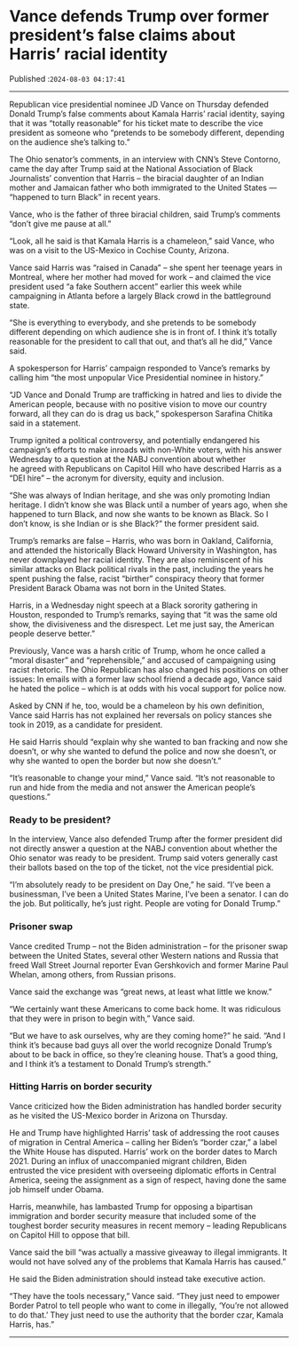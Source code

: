 # Vance defends Trump over former president’s false claims about Harris’ racial identity

Published :`2024-08-03 04:17:41`

---

Republican vice presidential nominee JD Vance on Thursday defended Donald Trump’s false comments about Kamala Harris’ racial identity, saying that it was “totally reasonable” for his ticket mate to describe the vice president as someone who “pretends to be somebody different, depending on the audience she’s talking to.”

The Ohio senator’s comments, in an interview with CNN’s Steve Contorno, came the day after Trump said at the National Association of Black Journalists’ convention that Harris – the biracial daughter of an Indian mother and Jamaican father who both immigrated to the United States — “happened to turn Black” in recent years.

Vance, who is the father of three biracial children, said Trump’s comments “don’t give me pause at all.”

“Look, all he said is that Kamala Harris is a chameleon,” said Vance, who was on a visit to the US-Mexico in Cochise County, Arizona.

Vance said Harris was “raised in Canada” – she spent her teenage years in Montreal, where her mother had moved for work – and claimed the vice president used “a fake Southern accent” earlier this week while campaigning in Atlanta before a largely Black crowd in the battleground state.

“She is everything to everybody, and she pretends to be somebody different depending on which audience she is in front of. I think it’s totally reasonable for the president to call that out, and that’s all he did,” Vance said.

A spokesperson for Harris’ campaign responded to Vance’s remarks by calling him “the most unpopular Vice Presidential nominee in history.”

“JD Vance and Donald Trump are trafficking in hatred and lies to divide the American people, because with no positive vision to move our country forward, all they can do is drag us back,” spokesperson Sarafina Chitika said in a statement.

Trump ignited a political controversy, and potentially endangered his campaign’s efforts to make inroads with non-White voters, with his answer Wednesday to a question at the NABJ convention about whether he agreed with Republicans on Capitol Hill who have described Harris as a “DEI hire” – the acronym for diversity, equity and inclusion.

“She was always of Indian heritage, and she was only promoting Indian heritage. I didn’t know she was Black until a number of years ago, when she happened to turn Black, and now she wants to be known as Black. So I don’t know, is she Indian or is she Black?” the former president said.

Trump’s remarks are false – Harris, who was born in Oakland, California, and attended the historically Black Howard University in Washington, has never downplayed her racial identity. They are also reminiscent of his similar attacks on Black political rivals in the past, including the years he spent pushing the false, racist “birther” conspiracy theory that former President Barack Obama was not born in the United States.

Harris, in a Wednesday night speech at a Black sorority gathering in Houston, responded to Trump’s remarks, saying that “it was the same old show, the divisiveness and the disrespect. Let me just say, the American people deserve better.”

Previously, Vance was a harsh critic of Trump, whom he once called a “moral disaster” and “reprehensible,” and accused of campaigning using racist rhetoric. The Ohio Republican has also changed his positions on other issues: In emails with a former law school friend a decade ago, Vance said he hated the police – which is at odds with his vocal support for police now.

Asked by CNN if he, too, would be a chameleon by his own definition, Vance said Harris has not explained her reversals on policy stances she took in 2019, as a candidate for president.

He said Harris should “explain why she wanted to ban fracking and now she doesn’t, or why she wanted to defund the police and now she doesn’t, or why she wanted to open the border but now she doesn’t.”

“It’s reasonable to change your mind,” Vance said. “It’s not reasonable to run and hide from the media and not answer the American people’s questions.”

### Ready to be president?

In the interview, Vance also defended Trump after the former president did not directly answer a question at the NABJ convention about whether the Ohio senator was ready to be president. Trump said voters generally cast their ballots based on the top of the ticket, not the vice presidential pick.

“I’m absolutely ready to be president on Day One,” he said. “I’ve been a businessman, I’ve been a United States Marine, I’ve been a senator. I can do the job. But politically, he’s just right. People are voting for Donald Trump.”

### Prisoner swap

Vance credited Trump – not the Biden administration – for the prisoner swap between the United States, several other Western nations and Russia that freed Wall Street Journal reporter Evan Gershkovich and former Marine Paul Whelan, among others, from Russian prisons.

Vance said the exchange was “great news, at least what little we know.”

“We certainly want these Americans to come back home. It was ridiculous that they were in prison to begin with,” Vance said.

“But we have to ask ourselves, why are they coming home?” he said. “And I think it’s because bad guys all over the world recognize Donald Trump’s about to be back in office, so they’re cleaning house. That’s a good thing, and I think it’s a testament to Donald Trump’s strength.”

### Hitting Harris on border security

Vance criticized how the Biden administration has handled border security as he visited the US-Mexico border in Arizona on Thursday.

He and Trump have highlighted Harris’ task of addressing the root causes of migration in Central America – calling her Biden’s “border czar,” a label the White House has disputed. Harris’ work on the border dates to March 2021. During an influx of unaccompanied migrant children, Biden entrusted the vice president with overseeing diplomatic efforts in Central America, seeing the assignment as a sign of respect, having done the same job himself under Obama.

Harris, meanwhile, has lambasted Trump for opposing a bipartisan immigration and border security measure that included some of the toughest border security measures in recent memory – leading Republicans on Capitol Hill to oppose that bill.

Vance said the bill “was actually a massive giveaway to illegal immigrants. It would not have solved any of the problems that Kamala Harris has caused.”

He said the Biden administration should instead take executive action.

“They have the tools necessary,” Vance said. “They just need to empower Border Patrol to tell people who want to come in illegally, ‘You’re not allowed to do that.’ They just need to use the authority that the border czar, Kamala Harris, has.”

---

